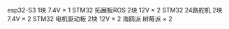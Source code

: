 esp32-S3 1块 7.4V × 1
STM32 拓展板ROS 2块 12V × 2
STM32 24路舵机 2块 7.4V × 2
STM32 电机驱动板 2块 12V × 2
海鸥派
树莓派 × 2